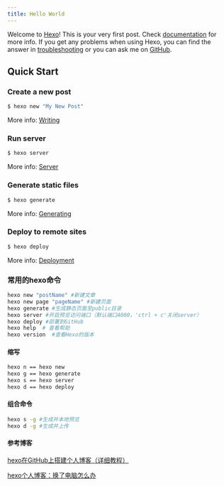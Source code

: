 ```yaml
---
title: Hello World
---
```

Welcome to [Hexo](https://hexo.io/)! This is your very first post. Check [documentation](https://hexo.io/docs/) for more info. If you get any problems when using Hexo, you can find the answer in [troubleshooting](https://hexo.io/docs/troubleshooting.html) or you can ask me on [GitHub](https://github.com/hexojs/hexo/issues).

## Quick Start

### Create a new post

``` bash
$ hexo new "My New Post"
```

More info: [Writing](https://hexo.io/docs/writing.html)

### Run server

``` bash
$ hexo server
```

More info: [Server](https://hexo.io/docs/server.html)

### Generate static files

``` bash
$ hexo generate
```

More info: [Generating](https://hexo.io/docs/generating.html)

### Deploy to remote sites

``` bash
$ hexo deploy
```

More info: [Deployment](https://hexo.io/docs/one-command-deployment.html)

### 常用的hexo命令

```bash
hexo new "postName" #新建文章
hexo new page "pageName" #新建页面
hexo generate #生成静态页面至public目录
hexo server #开启预览访问端口（默认端口4000，'ctrl + c'关闭server）
hexo deploy #部署到GitHub
hexo help  # 查看帮助
hexo version  #查看Hexo的版本
```

#### 缩写

```bash
hexo n == hexo new
hexo g == hexo generate
hexo s == hexo server
hexo d == hexo deploy
```

#### 组合命令

```bash
hexo s -g #生成并本地预览
hexo d -g #生成并上传
```

#### 参考博客

[hexo在GitHub上搭建个人博客（详细教程）](https://juejin.cn/post/6844903887732736007)

[hexo个人博客：换了电脑怎么办](https://blog.csdn.net/heimu24/article/details/81210640)